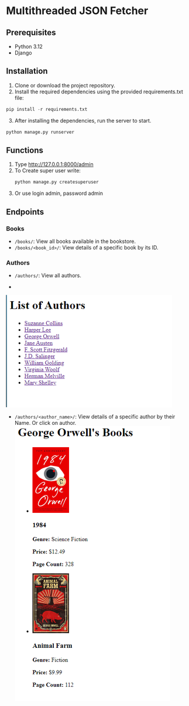 # Multithreaded JSON Fetcher
## Prerequisites

- Python 3.12
- Django

## Installation

1. Clone or download the project repository.
2. Install the required dependencies using the provided requirements.txt file:

```py
pip install -r requirements.txt
```
3. After installing the dependencies, run the server to start.
```py
python manage.py runserver
```

## Functions
1. Type http://127.0.0.1:8000/admin
2. To Create super user write:
   ```py
   python manage.py createsuperuser
   ```
3. Or use login admin, password admin

## Endpoints

### Books

- `/books/`: View all books available in the bookstore.
- `/books/<book_id>/`: View details of a specific book by its ID.

### Authors

- `/authors/`: View all authors.

- 
![authors_page](https://github.com/offonyes/books_app/blob/main/readme_images/author_page.png)

- `/authors/<author_name>/`: View details of a specific author by their Name. Or click on author.
![authors_books_page](https://github.com/offonyes/books_app/blob/main/readme_images/author_books_page.png)
